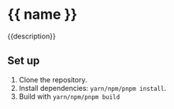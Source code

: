 # {{ name }}

{{description}}

## Set up

1. Clone the repository.
2. Install dependencies: `yarn/npm/pnpm install`.
3. Build with `yarn/npm/pnpm build`
